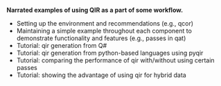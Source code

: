__Narrated examples of using QIR as a part of some workflow.__
- Setting up the environment and recommendations (e.g., qcor) 
- Maintaining a simple example throughout each component to demonstrate functionality and features (e.g., passes in qat)
- Tutorial: qir generation from Q#
- Tutorial: qir generation from python-based languages using pyqir 
- Tutorial: comparing the performance of qir with/without using certain passes
- Tutorial: showing the advantage of using qir for hybrid data
